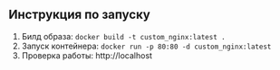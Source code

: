 ## Инструкция по запуску
1. Билд образа: `docker build -t custom_nginx:latest .`
2. Запуск контейнера: `docker run -p 80:80 -d custom_nginx:latest`
3. Проверка работы: http://localhost
